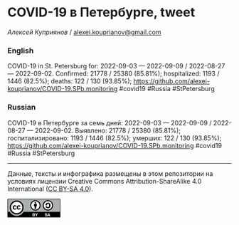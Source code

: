 COVID-19 в Петербурге, tweet
============================

*Алексей Куприянов* /
<a href="mailto:alexei.kouprianov@gmail.com" class="email">alexei.kouprianov@gmail.com</a>

### English

COVID-19 in St. Petersburg for: 2022-09-03 — 2022-09-09 / 2022-08-27 —
2022-09-02. Сonfirmed: 21778 / 25380 (85.81%); hospitalized: 1193 / 1446
(82.5%); deaths: 122 / 130 (93.85%);
<a href="https://github.com/alexei-kouprianov/COVID-19.SPb.monitoring" class="uri">https://github.com/alexei-kouprianov/COVID-19.SPb.monitoring</a>
\#covid19 \#Russia \#StPetersburg

### Russian

COVID-19 в Петербурге за семь дней: 2022-09-03 — 2022-09-09 / 2022-08-27
— 2022-09-02. Выявлено: 21778 / 25380 (85.81%); госпитализировано: 1193
/ 1446 (82.5%); умерших: 122 / 130 (93.85%);
<a href="https://github.com/alexei-kouprianov/COVID-19.SPb.monitoring" class="uri">https://github.com/alexei-kouprianov/COVID-19.SPb.monitoring</a>
\#covid19 \#Russia \#StPetersburg

------------------------------------------------------------------------

Данные, тексты и инфографика размещены в этом репозитории на условиях
лицензии Creative Commons Attribution-ShareAlike 4.0 International ([CC
BY-SA 4.0](https://creativecommons.org/licenses/by-sa/4.0/)).

![](../misc/CC-BY-SA-icon.png "CC-BY-SA")
